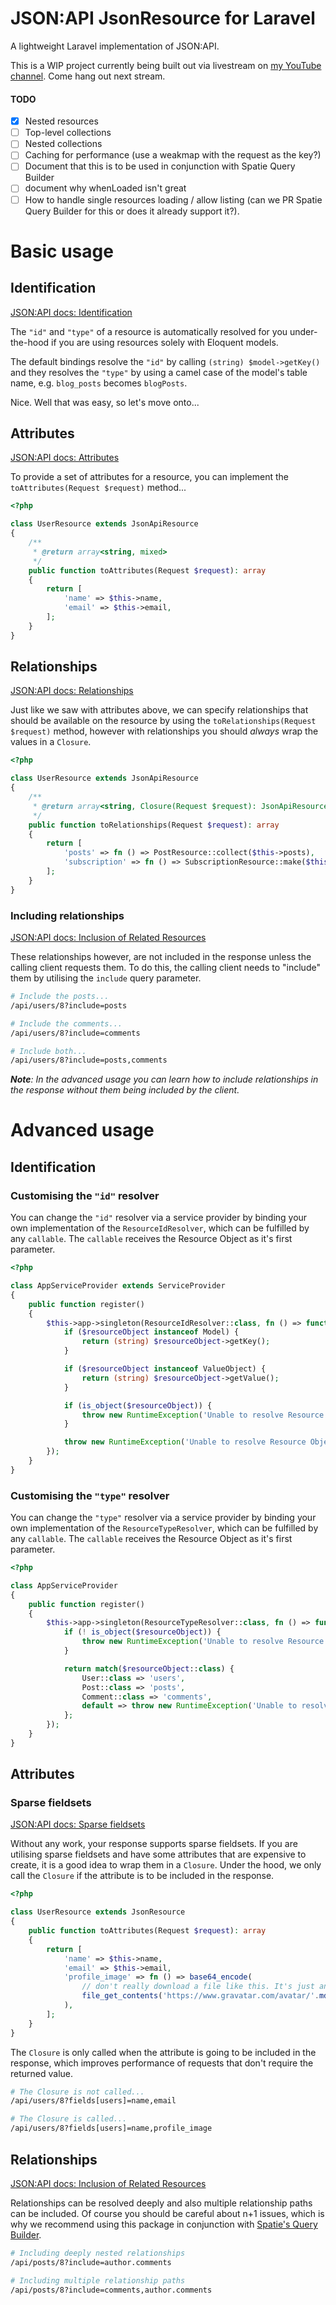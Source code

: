 # JSON:API JsonResource for Laravel

A lightweight Laravel implementation of JSON:API.

This is a WIP project currently being built out via livestream on [my YouTube channel](https://www.youtube.com/channel/UCXukwzJwxZG0NOtLhCBdEsQ). Come hang out next stream.

#### TODO

- [x] Nested resources
- [ ] Top-level collections
- [ ] Nested collections
- [ ] Caching for performance (use a weakmap with the request as the key?)
- [ ] Document that this is to be used in conjunction with Spatie Query Builder
- [ ] document why whenLoaded isn't great
- [ ] How to handle single resources loading / allow listing (can we PR Spatie Query Builder for this or does it already support it?).

# Basic usage

## Identification

[JSON:API docs: Identification](https://jsonapi.org/format/#document-resource-object-identification)

The `"id"` and `"type"` of a resource is automatically resolved for you under-the-hood if you are using resources solely with Eloquent models.

The default bindings resolve the `"id"` by calling `(string) $model->getKey()` and they resolves the `"type"` by using a camel case of the model's table name, e.g. `blog_posts` becomes `blogPosts`.

Nice. Well that was easy, so let's move onto...

## Attributes

[JSON:API docs: Attributes](https://jsonapi.org/format/#document-resource-object-attributes)

To provide a set of attributes for a resource, you can implement the `toAttributes(Request $request)` method...

```php
<?php

class UserResource extends JsonApiResource
{
    /**
     * @return array<string, mixed>
     */
    public function toAttributes(Request $request): array
    {
        return [
            'name' => $this->name,
            'email' => $this->email,
        ];
    }
}
```


## Relationships

[JSON:API docs: Relationships](https://jsonapi.org/format/#document-resource-object-relationships)

Just like we saw with attributes above, we can specify relationships that should be available on the resource by using the `toRelationships(Request $request)` method, however with relationships you should _always_ wrap the values in a `Closure`.

```php
<?php

class UserResource extends JsonApiResource
{
    /**
     * @return array<string, Closure(Request $request): JsonApiResource>
     */
    public function toRelationships(Request $request): array
    {
        return [
            'posts' => fn () => PostResource::collect($this->posts),
            'subscription' => fn () => SubscriptionResource::make($this->subscription),
        ];
    }
}
```

### Including relationships

[JSON:API docs: Inclusion of Related Resources](https://jsonapi.org/format/#fetching-includes)

These relationships however, are not included in the response unless the calling client requests them. To do this, the calling client needs to "include" them by utilising the `include` query parameter.

```sh
# Include the posts...
/api/users/8?include=posts

# Include the comments...
/api/users/8?include=comments

# Include both...
/api/users/8?include=posts,comments
```

_**Note**: In the advanced usage you can learn how to include relationships in the response without them being included by the client._

# Advanced usage

## Identification

### Customising the `"id"` resolver

You can change the `"id"` resolver via a service provider by binding your own implementation of the `ResourceIdResolver`, which can be fulfilled by any `callable`. The `callable` receives the Resource Object as it's first parameter.

```php
<?php

class AppServiceProvider extends ServiceProvider
{
    public function register()
    {
        $this->app->singleton(ResourceIdResolver::class, fn () => function (mixed $resourceObject): string {
            if ($resourceObject instanceof Model) {
                return (string) $resourceObject->getKey();
            }

            if ($resourceObject instanceof ValueObject) {
                return (string) $resourceObject->getValue();
            }

            if (is_object($resourceObject)) {
                throw new RuntimeException('Unable to resolve Resource Object id for class '.$resourceObject::class);
            }

            throw new RuntimeException('Unable to resolve Resource Object id for type '.gettype($resourceObject));
        });
    }
}
```

### Customising the `"type"` resolver

You can change the `"type"` resolver via a service provider by binding your own implementation of the `ResourceTypeResolver`, which can be fulfilled by any `callable`. The `callable` receives the Resource Object as it's first parameter.

```php
<?php

class AppServiceProvider
{
    public function register()
    {
        $this->app->singleton(ResourceTypeResolver::class, fn () => function (mixed $resourceObject): string {
            if (! is_object($resourceObject)) {
                throw new RuntimeException('Unable to resolve Resource Object type for type '.gettype($resourceObject));
            }

            return match($resourceObject::class) {
                User::class => 'users',
                Post::class => 'posts',
                Comment::class => 'comments',
                default => throw new RuntimeException('Unable to resolve Resource Object type for class '.$resourceObject::class),
            };
        });
    }
}
```

## Attributes

### Sparse fieldsets

[JSON:API docs: Sparse fieldsets](https://jsonapi.org/format/#fetching-sparse-fieldsets)

Without any work, your response supports sparse fieldsets. If you are utilising sparse fieldsets and have some attributes that are expensive to create, it is a good idea to wrap them in a `Closure`. Under the hood, we only call the `Closure` if the attribute is to be included in the response.

```php
<?php

class UserResource extends JsonResource
{
    public function toAttributes(Request $request): array
    {
        return [
            'name' => $this->name,
            'email' => $this->email,
            'profile_image' => fn () => base64_encode(
                // don't really download a file like this. It's just an example of a slow operation...
                file_get_contents('https://www.gravatar.com/avatar/'.md5($this->email)),
            ),
        ];
    }
}
```

The `Closure` is only called when the attribute is going to be included in the response, which improves performance of requests that don't require the returned value.

```sh
# The Closure is not called...
/api/users/8?fields[users]=name,email

# The Closure is called...
/api/users/8?fields[users]=name,profile_image
```

## Relationships

[JSON:API docs: Inclusion of Related Resources](https://jsonapi.org/format/#fetching-includes)

Relationships can be resolved deeply and also multiple relationship paths can be included. Of course you should be careful about n+1 issues, which is why we recommend using this package in conjunction with [Spatie's Query Builder](https://github.com/spatie/laravel-query-builder/).

```sh
# Including deeply nested relationships
/api/posts/8?include=author.comments

# Including multiple relationship paths
/api/posts/8?include=comments,author.comments
```
